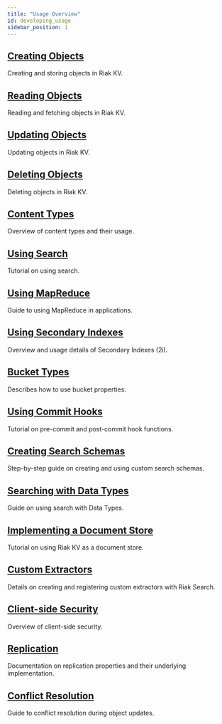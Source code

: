```yaml
---
title: "Usage Overview"
id: developing_usage
sidebar_position: 1
---
```


## [Creating Objects](./creating-objects.md)

Creating and storing objects in Riak KV.

## [Reading Objects](./reading-objects.md)

Reading and fetching objects in Riak KV.

## [Updating Objects](./updating-objects.md)

Updating objects in Riak KV.

## [Deleting Objects](./deleting-objects.md)

Deleting objects in Riak KV.

## [Content Types](./content-types.md)

Overview of content types and their usage.

## [Using Search](./search.md)

Tutorial on using search.

## [Using MapReduce](./mapreduce.md)

Guide to using MapReduce in applications.

## [Using Secondary Indexes](./secondary-indexes.md)

Overview and usage details of Secondary Indexes (2i).

## [Bucket Types](./bucket-types.md)

Describes how to use bucket properties.

## [Using Commit Hooks](./commit-hooks.md)

Tutorial on pre-commit and post-commit hook functions.

## [Creating Search Schemas](./search-schemas.md)

Step-by-step guide on creating and using custom search schemas.

## [Searching with Data Types](./searching-data-types.md)

Guide on using search with Data Types.

## [Implementing a Document Store](./document-store.md)

Tutorial on using Riak KV as a document store.

## [Custom Extractors](./custom-extractors.md)

Details on creating and registering custom extractors with Riak Search.

## [Client-side Security](./security/index.md)

Overview of client-side security.

## [Replication](./replication.md)

Documentation on replication properties and their underlying implementation.

## [Conflict Resolution](./conflict-resolution/index.md)

Guide to conflict resolution during object updates.